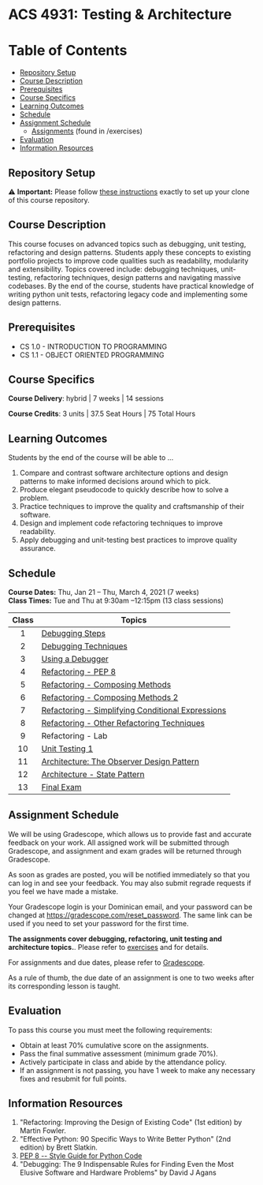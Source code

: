 # ACS 4931: Testing & Architecture

# Table of Contents
  - [Repository Setup](#repository-setup)
  - [Course Description](#course-description)
  - [Prerequisites](#prerequisites)
  - [Course Specifics](#course-specifics)
  - [Learning Outcomes](#learning-outcomes)
  - [Schedule](#schedule)
  - [Assignment Schedule](#assignment-schedule)
    - [Assignments](exercises/README.md) (found in /exercises)
  - [Evaluation](#evaluation)
  - [Information Resources](#information-resources)

## Repository Setup

:warning: **Important:** Please follow [these instructions](Setup.md) exactly to set up your clone of this course repository.

## Course Description

This course focuses on advanced topics such as debugging, unit testing, refactoring and design patterns. Students apply these concepts to existing portfolio projects to improve code qualities such as readability, modularity and extensibility. Topics covered include: debugging techniques, unit-testing, refactoring techniques, design patterns and navigating massive codebases. By the end of the course, students have practical knowledge of writing python unit tests, refactoring legacy code and implementing some design patterns.

## Prerequisites

- CS 1.0 - INTRODUCTION TO PROGRAMMING
- CS 1.1 - OBJECT ORIENTED PROGRAMMING

## Course Specifics

**Course Delivery**: hybrid | 7 weeks | 14 sessions

**Course Credits**: 3 units | 37.5 Seat Hours | 75 Total Hours

## Learning Outcomes

Students by the end of the course will be able to ...

1. Compare and contrast software architecture options and design patterns to make informed decisions around which to pick.
1. Produce elegant pseudocode to quickly describe how to solve a problem.
1. Practice techniques to improve the quality and craftsmanship of their software.
1. Design and implement code refactoring techniques to improve readability.
1. Apply debugging and unit-testing best practices to improve quality assurance.

## Schedule

**Course Dates:** Thu, Jan 21 – Thu, March 4, 2021 (7 weeks)<br>
**Class Times:** Tue and Thu at 9:30am –12:15pm (13 class sessions)

| Class | Topics                                                                                                                                                    |
| :---: | --------------------------------------------------------------------------------------------------------------------------------------------------------- |
|   1   | [Debugging Steps](https://docs.google.com/presentation/d/1xBAFUqFhnP7nPlv1jpEDoTKj7pJfKz3hceGqBj-vIaQ/edit?usp=sharing)                                   |
|   2   | [Debugging Techniques](https://docs.google.com/presentation/d/1cbpF_nOeNa6jkCm31C87SYG_s1HatExg5EoqqEiC_xg/edit?usp=sharing)                              |
|   3   | [Using a Debugger](https://docs.google.com/presentation/d/1HR5eBRIePQCfLcP7CUfisZo1lytHIfkNL7KLTAYyCcs/edit?usp=sharing)                                  |
|   4   | [Refactoring - PEP 8](https://docs.google.com/presentation/d/1a-9UNgFIFeg1lX6EVYYHGIF5a22zUkduhXXEXlNnEFE/edit?usp=sharing)                               |
|   5   | [Refactoring - Composing Methods](https://docs.google.com/presentation/d/1l3KUFlhgG5Bo0cS0CEQNfm4gT6qv1KW8YRQ2wh3u1i0/edit?usp=sharing)                   |
|   6   | [Refactoring -  Composing Methods 2](https://docs.google.com/presentation/d/1LRt-1pcpzWxHEVv4zFHRgVPGAJZ-WUQUPcr0Qje4FKI/edit?usp=sharing)                |
|   7   | [Refactoring - Simplifying Conditional Expressions](https://docs.google.com/presentation/d/1T5AUbdwKxXbVuCt9bAbdkmhK4GMd1oO0eHKhToi49Ps/edit?usp=sharing) |
|   8   | [Refactoring - Other Refactoring Techniques](https://docs.google.com/presentation/d/1L_6ZPOEO6EcfHU-RqwY9czebkXbw6nW-7_gz5mxhsNY/edit?usp=sharing)        |
|   9   | Refactoring  - Lab                                                                                                                                        |
|  10   | [Unit Testing 1](https://github.com/Tech-at-DU/ACS-4931-Testing-and-Architecture/tree/master/lab/pytest)                                                  |
|  11   | [Architecture: The Observer Design Pattern](https://docs.google.com/document/d/11NclaPbHs4dRFzxIYtGprQrvHo6s2AM8jOflb9HOXVo/edit?usp=sharing)             |
|  12   | [Architecture - State Pattern](https://docs.google.com/document/d/1QdwqSWXvto7mLPsLfsT37E0cNjpOouvNuI3gyVIHQM8/edit?usp=sharing)                          |
|  13   | [Final Exam](./final-exam)                                                                                                                                |

## Assignment Schedule

We will be using Gradescope, which allows us to provide fast and accurate feedback on your work. All assigned work will be submitted through Gradescope, and assignment and exam grades will be returned through Gradescope.

As soon as grades are posted, you will be notified immediately so that you can log in and see your feedback. You may also submit regrade requests if you feel we have made a mistake.

Your Gradescope login is your Dominican email, and your password can be changed at https://gradescope.com/reset_password. The same link can be used if you need to set your password for the first time.

**The assignments cover debugging, refactoring, unit testing and architecture topics.**. Please refer to [exercises](/exercises/README.md) and for details.

For assignments and due dates, please refer to [Gradescope](https://www.gradescope.com).

As a rule of thumb, the due date of an assignment is one to two weeks after its corresponding lesson is taught.

## Evaluation

To pass this course you must meet the following requirements:

- Obtain at least 70% cumulative score on the assignments.
- Pass the final summative assessment (minimum grade 70%).
- Actively participate in class and abide by the attendance policy.
- If an assignment is not passing, you have 1 week to make any necessary fixes and resubmit for full points.

## Information Resources

1. "Refactoring: Improving the Design of Existing Code" (1st edition) by Martin Fowler.
1. "Effective Python: 90 Specific Ways to Write Better Python" (2nd edition) by Brett Slatkin.
1. [PEP 8 -- Style Guide for Python Code](https://www.python.org/dev/peps/pep-0008/)
1. "Debugging: The 9 Indispensable Rules for Finding Even the Most Elusive Software and Hardware Problems" by  David J Agans
